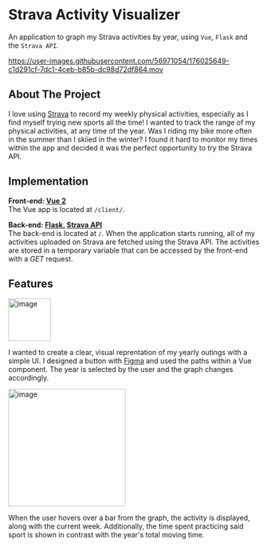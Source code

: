 # Strava Activity Visualizer
An application to graph my Strava activities by year, using `Vue`, `Flask` and the `Strava API`.



https://user-images.githubusercontent.com/56971054/176025649-c1d291cf-7dc1-4ceb-b85b-dc98d72df864.mov



## About The Project
I love using [Strava](https://www.strava.com/) to record my weekly physical activities, especially as I find myself trying new sports all the time! I wanted to track the range of my physical activities, at any time of the year. Was I riding my bike more often in the summer than I skiied in the winter? I found it hard to monitor my times within the app and decided it was the perfect opportunity to try the Strava API. 

## Implementation
**Front-end: [Vue 2](https://v2.vuejs.org/)**  
The Vue app is located at `/client/`.
    
**Back-end: [Flask](https://flask.palletsprojects.com/en/2.1.x/), [Strava API](https://developers.strava.com/)**  
The back-end is located at `/`. When the application starts running, all of my activities uploaded on Strava are fetched using the Strava API. The activities are stored in a temporary variable that can be accessed by the front-end with a *GET* request. 
  
## Features
<img width="85" alt="image" src="https://user-images.githubusercontent.com/56971054/176042786-034ab287-4b78-4801-8de7-991220150aa5.png">
  
I wanted to create a clear, visual reprentation of my yearly outings with a simple UI. I designed a button with [Figma](https://www.figma.com/) and used the paths within a Vue component. The year is selected by the user and the graph changes accordingly. 
  
<img width="235" alt="image" src="https://user-images.githubusercontent.com/56971054/176043166-556387c2-2c0f-437a-95c6-5bffc7125a39.png">
  
When the user hovers over a bar from the graph, the activity is displayed, along with the current week. Additionally, the time spent practicing said sport is shown in contrast with the year's total moving time. 
